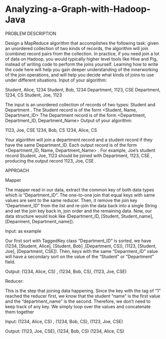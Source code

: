 # Analyzing-a-Graph-with-Hadoop-Java
PROBLEM DESCRIPTION

Design a MapReduce algorithm that accomplishes the following task: given an unordered collection of
two kinds of records, the algorithm will join (combine) record pairs from the collection. In practice, if
you need join a lot of data on Hadoop, you would typically higher level tools like Hive and Pig, instead
of writing code to perform the joins yourself. Learning how to write the code here will help you gain
deeper understanding of the innerworking of the join operations, and will help you decide what kinds
of joins to use under different situations.
Input of your algorithm:

Student, Alice, 1234
Student, Bob, 1234
Department, 1123, CSE
Department, 1234, CS
Student, Joe, 1123

The input is an unordered collection of records of two types: Student and Department .
The Student record is of the form <Student, Name, Department_ID>
The Department record is of the form <Department, Department_ID, Department_Name>
Output of your algorithm:

1123, Joe, CSE
1234, Bob, CS
1234, Alice, CS

Your algorithm will join a department record and a student record if they have the same
Department_ID. Each output record is of the form <Department_ID, Name,
Department_Name> . For example, Joe’s student record Student, Joe, 1123 should be joined
with Department, 1123, CSE , producing the output record 1123, Joe, CSE .

APPROACH

Mapper

The mapper read in our data, extract the common key of both data types which is “Department_ID”. The one-to-one join that equal keys with same values are sent to the same reducer. Then, it remove the join key “Department_ID” from the list and re-join the data back into a single String and set the join key back in, join order and the remaining data. Now, our data structure would look like (Department_ID, [Student, Student_name], [Deparment, Department_name]).

Input: as example

Our first sort with TaggedKey class “Department_ID” is sorted, we have (1234, [Student, Alice], [Student, Bob] ,[Department, CS]), (1123, [Student, Joe], [Department, CSE]). Then, keys with the same “Deparment_ID” value will have a secondary sort on the value of the “Student” or “Department” field.

Output: 
(1234, Alice, CS) ,
(1234, Bob, CS), 
(1123, Joe, CSE)

Reducer:

This is the step that joining data happening. Since the key with the tag of “1” reached the reducer first, we know that the student “name” is the first value and the “department_name” is the second. Therefore, we don’t need to keep track of any key. We simply loop over the values and concatenate them together

Input: 
(1234, Alice, CS) ,
(1234, Bob, CS), 
(1123, Joe, CSE)

Output: 
(1123, Joe, CSE),
(1234, Bob, CS)
(1234, Alice, CS)
